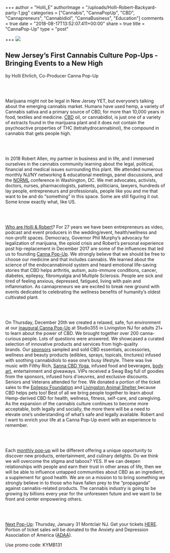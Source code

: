 +++
author = "Holli_E"
authorImage = "/uploads/Holli-Robert-Backyard-party-1.jpg"
categories = ["Cannabis", "CannaPopUp", "CBD", "Cannapreneurs", "Cannabidiol", "CannaBusiness", "Education"]
comments = true
date = "2018-08-17T13:52:07.411+00:00"
share = true
title = "CannaPop-Up"
type = "post"

+++
![](/uploads/CannapopuplogowithBest.png)

## **New Jersey’s First Cannabis Culture Pop-Ups - Bringing Events to a New High**  

by Holli Ehrlich, Co-Producer Canna Pop-Up 

   
 

Marijuana might not be legal in New Jersey YET, but everyone’s talking about the emerging cannabis market. Humans have used hemp, a variety of Cannabis sativa and a primary source of CBD, for more than 10,000 years in food, textiles and medicine. [CBD](https://cannapopup.com/what-is-cbd/) oil, or cannabidiol, is just one of a variety of extracts found in the marijuana plant and it does not contain the psychoactive properties of THC (tetrahydrocannabinol), the compound in cannabis that gets people high. 

   
 

In 2018 Robert Allen, my partner in business and in life, and I immersed ourselves in the cannabis community learning about the legal, political, financial and medical issues surrounding this plant. We attended numerous monthly NJ/NY networking & educational meetings, panel discussions, and the [NORML](https://norml.org/) conference in Washington, DC. We met advocates, activists, doctors, nurses, pharmacologists, patients, politicians, lawyers, hundreds of lay people, entrepreneurs and professionals, people like you and me that want to be and do “something” in this space. Some are still figuring it out. Some know exactly what, like US.  

   
 

[Who are Holli & Robert](https://cannapopup.com/who-we-are/)? For 27 years we have been entrepreneurs as video, podcast and event producers in the wedding/event, health/wellness and non-profit spaces. Democracy, Governor Phil Murphy’s advocacy for legalization of marijuana, the opioid crisis and Robert’s personal experience post hip-replacement in December 2017 are some of the influences that led us to founding [Canna Pop-Up](https://cannapopup.com/). We strongly believe that we should be free to choose our medicine and that includes cannabis. We learned about the science of the endocannabinoid system and heard emotional life-saving stories that CBD helps arthritis, autism, auto-immune conditions, cancer, diabetes, epilepsy, fibromyalgia and Multiple Sclerosis. People are sick and tired of feeling anxious, depressed, fatigued, living with pain and inflammation. As cannapreneurs we are excited to break new ground with events dedicated to celebrating the wellness benefits of humanity’s oldest cultivated plant. 

   
 

On Thursday, December 20th we created a relaxed, safe, fun environment at our [inaugural Canna Pop-Up](https://cannapopup.com/cannabis-culture-cbd-pop-up-livingston-new-jersey/) at Studio355 in Livingston NJ for adults 21+ to learn about the power of CBD. We brought together over 200 canna-curious people. Lots of questions were answered. We showcased a curated selection of innovative products and services from high-quality brands. Our [sponsors](https://cannapopup.com/cannabis-culture-cbd-pop-up-livingston-new-jersey/) sampled and sold CBD essentials, accessories, wellness and beauty products (edibles, sprays, topicals, tinctures) infused with soothing cannabidiols to ease one’s busy lifestyle. There was live music with Filthy Rich, [Sanna CBD Yoga](https://www.facebook.com/SannaCBDYoga/), infused food and beverages, [body art](http://www.notascrazyasyouthink.com/), entertainment and giveaways. VIPs received a Swag Bag full of goodies from the sponsors, infused hors d'oeuvres, and exclusive discounts. Seniors and Veterans attended for free. We donated a portion of the ticket sales to the [Epilepsy Foundation](https://www.epilepsy.com/learn/treating-seizures-and-epilepsy/other-treatment-approaches/medical-marijuana-and-epilepsy) and [Livingston Animal Shelter ](http://www.livingstonnj.org/348/Animal-Control)because CBD helps pets too! Best of all we bring people together to learn about Hemp-derived CBD for health, wellness, fitness, self-care, and caregiving. As the expansion of the cannabis culture continues to become more acceptable, both legally and socially, the more there will be a need to elevate one’s understanding of what’s safe and legally available. Robert and I want to enrich your life at a Canna Pop-Up event with an experience to remember. 

   
 

Each [monthly pop-up](https://cannapopup.com/pop-up-at-18-label-street/) will be different offering a unique opportunity to discover new products, entertainment, and culinary delights. Do we think we will overcome the stigma and taboos? YES. If we can deepen relationships with people and earn their trust in other areas of life, then we will be able to influence untapped communities about CBD as an ingredient, a supplement for good health. We are on a mission to to bring something we strongly believe in to those who have fallen prey to the “propaganda” against cannabis-related products. The cannabis industry is going to be growing by billions every year for the unforeseen future and we want to be front and center empowering others. 

   
 

[Next Pop-Up](https://cannapopup.com/pop-up-at-18-label-street/): Thursday, January 31 Montclair NJ. Get your tickets [HERE](https://cannapopup.com/pop-up-at-18-label-street/). Portion of ticket sales will be donated to the Anxiety and Depression Association of America ([ADAA](https://adaa.org/)). 

Use promo code: KYMB131 
